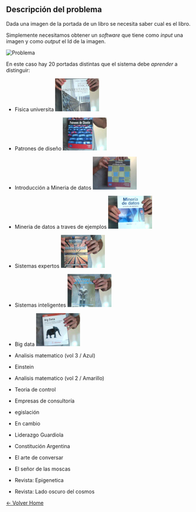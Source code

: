 ## Descripción del problema

Dada una imagen de la portada de un libro se necesita saber cual es el libro.

Simplemente necesitamos obtener un *software* que tiene como *input* una imagen y como *output* el Id de la imagen.


![Problema](./doc/img/problema1.jpg "Problema")


En este caso hay 20 portadas distintas que el sistema debe *aprender* a distinguir:


- Fisica universita <img src="./img/1C.jpg" width="120"> 

- Patrones de diseño <img src="./img/2C.jpg" width="120"> 

- Introducción a Mineria de datos  <img src="./img/3C.jpg" width="120"> 

- Mineria de datos a traves de ejemplos <img src="./img/4C.jpg" width="120"> 

- Sistemas expertos <img src="./img/5C.jpg" width="120"> 

- Sistemas inteligentes <img src="./img/6C.jpg" width="120"> 

- Big data <img src="./img/7C.jpg" width="120"> 


- Analisis matematico (vol 3 / Azul)
- Einstein
- Analisis matematico (vol 2 / Amarillo)
- Teoria de control
- Empresas de consultoría
- egislación
- En cambio
- Liderazgo Guardiola
- Constitución Argentina
- El arte de conversar
- El señor de las moscas
- Revista: Epigenetica
- Revista: Lado oscuro del cosmos

[<- Volver Home](../README.md)
